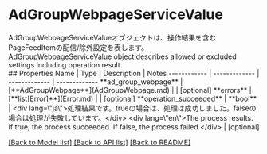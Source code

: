 # AdGroupWebpageServiceValue

<div lang=\"ja\">AdGroupWebpageServiceValueオブジェクトは、操作結果を含むPageFeedItemの配信/除外設定を表します。</div> <div lang=\"en\">AdGroupWebpageServiceValue object describes allowed or excluded settings including operation result.</div> 
## Properties
Name | Type | Description | Notes
------------ | ------------- | ------------- | -------------
**ad_group_webpage** | [**AdGroupWebpage**](AdGroupWebpage.md) |  | [optional] 
**errors** | [**list[Error]**](Error.md) |  | [optional] 
**operation_succeeded** | **bool** | &lt;div lang&#x3D;\&quot;ja\&quot;&gt;処理結果です。trueの場合は、処理は成功しました。falseの場合は処理が失敗しています。&lt;/div&gt; &lt;div lang&#x3D;\&quot;en\&quot;&gt;The process results. If true, the process succeeded. If false, the process failed.&lt;/div&gt;  | [optional] 

[[Back to Model list]](../README.md#documentation-for-models) [[Back to API list]](../README.md#documentation-for-api-endpoints) [[Back to README]](../README.md)


